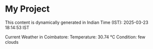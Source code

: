 # My Project

This content is dynamically generated in Indian Time (IST): 2025-03-23 18:14:53 IST


Current Weather in Coimbatore:
Temperature: 30.74 °C
Condition: few clouds

